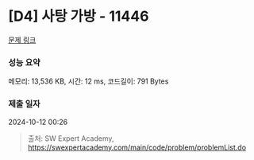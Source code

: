 # [D4] 사탕 가방 - 11446 

[문제 링크](https://swexpertacademy.com/main/code/problem/problemDetail.do?contestProbId=AXdHxTNqC2IDFAS5) 

### 성능 요약

메모리: 13,536 KB, 시간: 12 ms, 코드길이: 791 Bytes

### 제출 일자

2024-10-12 00:26



> 출처: SW Expert Academy, https://swexpertacademy.com/main/code/problem/problemList.do
